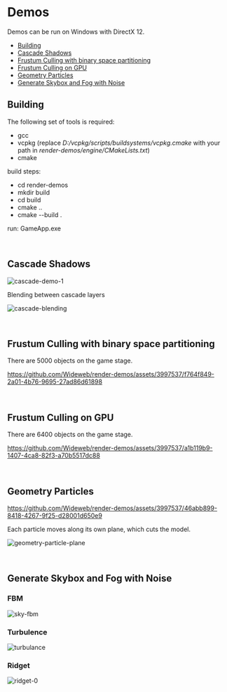 # Demos

Demos can be run on Windows with DirectX 12.

* [Building](#building)
* [Cascade Shadows](#cascade-shadows)
* [Frustum Culling with binary space partitioning](#frustum-culling-with-binary-space-partitioning)
* [Frustum Culling on GPU](#frustum-culling-on-gpu)
* [Geometry Particles](#geometry-particles)
* [Generate Skybox and Fog with Noise](#generate-skybox-and-fog-with-noise)

## Building

The following set of tools is required:
- gcc
- vcpkg (replace *D:/vcpkg/scripts/buildsystems/vcpkg.cmake* with your path in *render-demos/engine/CMakeLists.txt*)
- cmake

build steps:
- cd render-demos
- mkdir build
- cd build
- cmake ..
- cmake --build .

run: GameApp.exe

<br>

## Cascade Shadows
![cascade-demo-1](https://github.com/Wideweb/render-demos/assets/3997537/a95becdf-d8a2-461f-a0ec-2727f464c8c6)

Blending between cascade layers

![cascade-blending](https://github.com/Wideweb/render-demos/assets/3997537/93ca9536-2f95-42f4-b3f1-74a86e3302b9)

<br>

## Frustum Culling with binary space partitioning
There are 5000 objects on the game stage.

https://github.com/Wideweb/render-demos/assets/3997537/f764f849-2a01-4b76-9695-27ad86d61898

<br>

## Frustum Culling on GPU

There are 6400 objects on the game stage.

https://github.com/Wideweb/render-demos/assets/3997537/a1b119b9-1407-4ca8-82f3-a70b5517dc88

<br>

## Geometry Particles

https://github.com/Wideweb/render-demos/assets/3997537/46abb899-8418-4267-9f25-d28001d650e9

Each particle moves along its own plane, which cuts the model.

![geometry-particle-plane](https://github.com/Wideweb/render-demos/assets/3997537/86d27f52-702d-467e-b62d-be66e6fc68db)

<br>

## Generate Skybox and Fog with Noise

### FBM
![sky-fbm](https://github.com/Wideweb/render-demos/assets/3997537/eda231d8-0cf2-4735-847a-06b6f08e3ea8)

### Turbulence
![turbulance](https://github.com/Wideweb/render-demos/assets/3997537/60b1de52-fa2a-435b-983c-3e23a8052ed1)


### Ridget
![ridget-0](https://github.com/Wideweb/render-demos/assets/3997537/da9da515-a3f6-42af-a79f-48ccba3d7f9d)

